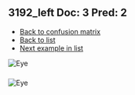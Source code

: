 ## 3192_left Doc: 3 Pred: 2
- [Back to confusion matrix](https://github.com/juliandewit/kaggle_retinopathy/blob/master/matrix.md)
- [Back to list](https://github.com/juliandewit/kaggle_retinopathy/blob/master/lists/32/list.md)
- [Next example in list](https://github.com/juliandewit/kaggle_retinopathy/blob/master/lists/32/31/31962_right.md)

![Eye](https://retinopaty.blob.core.windows.net/size1024/3192_left_3.jpeg)

### 

![Eye]()
